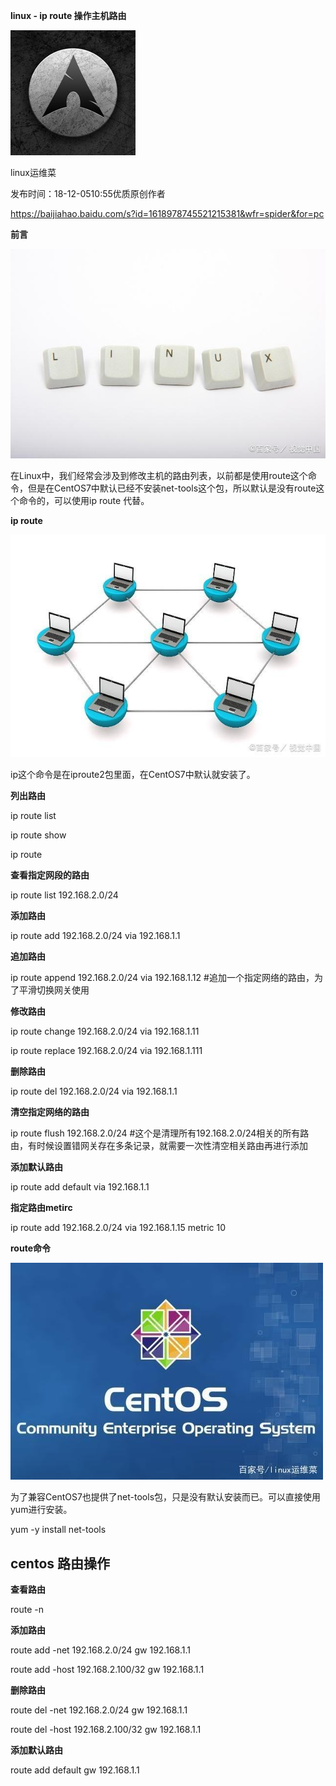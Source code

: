 **linux - ip route 操作主机路由**

![](media/eab097a8cf8a601432ff8e0dbdbd2798.jpg)

linux运维菜

发布时间：18-12-0510:55优质原创作者

<https://baijiahao.baidu.com/s?id=1618978745521215381&wfr=spider&for=pc>

**前言**

![](media/6cb7bb19b3e35850fa266085358d916c.jpg)

在Linux中，我们经常会涉及到修改主机的路由列表，以前都是使用route这个命令，但是在CentOS7中默认已经不安装net-tools这个包，所以默认是没有route这个命令的，可以使用ip
route 代替。

**ip route**

![](media/cec3aa15143d91e10eea4991c20abb47.jpg)

ip这个命令是在iproute2包里面，在CentOS7中默认就安装了。

**列出路由**

ip route list

ip route show

ip route

**查看指定网段的路由**

ip route list 192.168.2.0/24

**添加路由**

ip route add 192.168.2.0/24 via 192.168.1.1

**追加路由**

ip route append 192.168.2.0/24 via 192.168.1.12
\#追加一个指定网络的路由，为了平滑切换网关使用

**修改路由**

ip route change 192.168.2.0/24 via 192.168.1.11

ip route replace 192.168.2.0/24 via 192.168.1.111

**删除路由**

ip route del 192.168.2.0/24 via 192.168.1.1

**清空指定网络的路由**

ip route flush 192.168.2.0/24
\#这个是清理所有192.168.2.0/24相关的所有路由，有时候设置错网关存在多条记录，就需要一次性清空相关路由再进行添加

**添加默认路由**

ip route add default via 192.168.1.1

**指定路由metirc**

ip route add 192.168.2.0/24 via 192.168.1.15 metric 10

**route命令**

![](media/17f52902042467cc7b48b5ce1739c957.jpg)

为了兼容CentOS7也提供了net-tools包，只是没有默认安装而已。可以直接使用yum进行安装。

yum -y install net-tools

centos 路由操作
---------------

**查看路由**

route -n

**添加路由**

route add -net 192.168.2.0/24 gw 192.168.1.1

route add -host 192.168.2.100/32 gw 192.168.1.1

**删除路由**

route del -net 192.168.2.0/24 gw 192.168.1.1

route del -host 192.168.2.100/32 gw 192.168.1.1

**添加默认路由**

route add default gw 192.168.1.1
